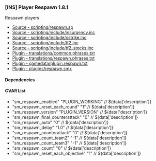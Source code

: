### [INS] Player Respawn 1.8.1

Respawn players

 * [Source - scripting/respawn.sp](https://github.com/jaredballou/insurgency-sourcemod/blob/master/scripting/respawn.sp?raw=true)
 * [Source - scripting/include/insurgency.inc](https://github.com/jaredballou/insurgency-sourcemod/blob/master/scripting/include/insurgency.inc?raw=true)
 * [Source - scripting/include/cstrike.inc](https://github.com/jaredballou/insurgency-sourcemod/blob/master/scripting/include/cstrike.inc?raw=true)
 * [Source - scripting/include/tf2.inc](https://github.com/jaredballou/insurgency-sourcemod/blob/master/scripting/include/tf2.inc?raw=true)
 * [Source - scripting/include/tf2_stocks.inc](https://github.com/jaredballou/insurgency-sourcemod/blob/master/scripting/include/tf2_stocks.inc?raw=true)
 * [Plugin - translations/common.phrases.txt](https://github.com/jaredballou/insurgency-sourcemod/blob/master/translations/common.phrases.txt?raw=true)
 * [Plugin - translations/respawn.phrases.txt](https://github.com/jaredballou/insurgency-sourcemod/blob/master/translations/respawn.phrases.txt?raw=true)
 * [Plugin - gamedata/plugin.respawn.txt](https://github.com/jaredballou/insurgency-sourcemod/blob/master/gamedata/plugin.respawn.txt?raw=true)
 * [Plugin - plugins/respawn.smx](https://github.com/jaredballou/insurgency-sourcemod/blob/master/plugins/respawn.smx?raw=true)

#### Dependencies
#### CVAR List
 * "sm_respawn_enabled" "PLUGIN_WORKING" // ${data['description']}
 * "sm_respawn_reset_each_round" "1" // ${data['description']}
 * "sm_respawn_version" "PLUGIN_VERSION" // ${data['description']}
 * "sm_respawn_final_counterattack" "0" // ${data['description']}
 * "sm_respawn_auto" "0" // ${data['description']}
 * "sm_respawn_delay" "1.0" // ${data['description']}
 * "sm_respawn_counterattack" "0" // ${data['description']}
 * "sm_respawn_count_team2" "-1" // ${data['description']}
 * "sm_respawn_count_team3" "-1" // ${data['description']}
 * "sm_respawn_count" "0" // ${data['description']}
 * "sm_respawn_reset_each_objective" "1" // ${data['description']}

